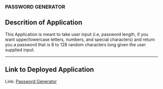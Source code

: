 ### PASSWORD GENERATOR


## Descrition of Application
This Application is meant to take user input (i.e, password length, if you want upper/lowercase letters, numbers, and special characters) and return you a password
that is 8 to 128 random characters long given the user supplied input.



---
## Link to Deployed Application
Link: [Password Generator](https://themanwiththeplan-eng.github.io/8-128-char-passwd-gen/)
